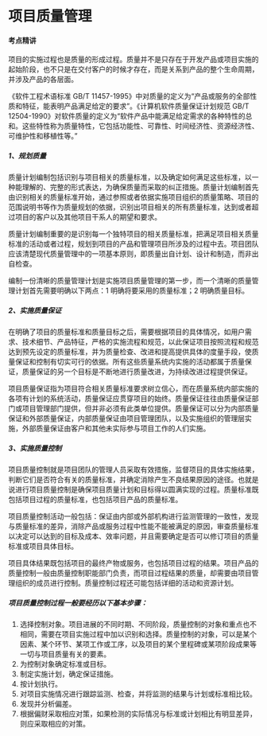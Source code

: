 # 项目质量管理

#### 考点精讲

项目的实施过程也是质量的形成过程。质量并不是只存在于开发产品或项目实施的起始阶段，也不只是在交付客户的时候才存在，而是关系到产品的整个生命周期，并涉及产品的各层面。

《软件工程术语标准 GB/T 11457-1995》中对质量的定义为“产品或服务的全部性质和特征，能表明产品满足给定的要求”。《计算机软件质量保证计划规范 GB/T 12504-1990》对软件质量的定义为“软件产品中能满足给定需求的各种特性的总和。这些特性称为质量特性，它包括功能性、可靠性、时间经济性、资源经济性、可维护性和移植性等。”

##### 1、规划质量

质量计划编制包括识别与项目相关的质量标准，以及确定如何满足这些标准，以一种能理解的、完整的形式表达，为确保质量而采取的纠正措施。质量计划编制首先由识别相关的质量标准开始，通过参照或者依据实施项目组织的质量策略、项目的范围说明书等作为质量规划的依据，识别出项目相关的所有质量标准，达到或者超过项目的客户以及其他项目干系人的期望和要求。

质量计划编制重要的是识别每一个独特项目的相关质量标准，把满足项目相关质量标准的活动或者过程，规划到项目的产品和管理项目所涉及的过程中去。项目团队应该清楚现代质量管理中的一项基本原则，即质量出自计划、设计和制造，而非出自检查。

编制一份清晰的质量管理计划是实施项目质量管理的第一步，而一个清晰的质量管理计划首先需要明确以下两点：1 明确将要采用的质量标准；2 明确质量目标。

##### 2、实施质量保证

在明确了项目的质量标准和质量目标之后，需要根据项目的具体情况，如用户需求、技术细节、产品特征，严格的实施流程和规范，以此保证项目按照流程和规范达到预先设定的质量标准，并为质量检查、改进和提高提供具体的度量手段，使质量保证和控制有切实可行的依据。所有这些质量系统内实施的活动都属于质量保证，质量保证的另一个目标是不断地进行质量改进，为持续改进过程提供保证。

项目质量保证指为项目符合相关质量标准要求树立信心，而在质量系统内部实施的各项有计划的系统活动，质量保证应贯穿项目的始终。质量保证往往由质量保证部门或项目管理部门提供，但并非必须有此类单位提供。质量保证可以分为内部质量保证和外部质量保证，内部质量保证由项目管理团队，以及实施组织的管理层实施，外部质量保证由客户和其他未实际参与项目工作的人们实施。

##### 3、实施质量控制

项目质量控制就是项目团队的管理人员采取有效措施，监督项目的具体实施结果，判断它们是否符合有关的质量标准，并确定消除产生不良结果原因的途径。也就是说进行项目质量控制是确保项目质量计划和目标得以圆满实现的过程。质量标准既包括项目过程的质量标准，也包括项目产品的质量标准。

项目质量控制活动一般包括：保证由内部或外部机构进行监测管理的一致性，发现与质量标准的差异，消除产品或服务过程中性能不能被满足的原因，审查质量标准以决定可以达到的目标及成本、效率问题，并且需要确定是否可以修订项目的质量标准或项目具体目标。

项目具体结果既包括项目的最终产物或服务，也包括项目过程的结果。项目产品的质量控制一般由质量控制职能部门负责，而项目过程结果的质量，却需要由项目管理组织的成员进行控制。质量控制过程还可能包括详细的活动和资源计划。

##### 项目质量控制过程一般要经历以下基本步骤：

1. 选择控制对象。项目进展的不同时期、不同阶段，质量控制的对象和重点也不相同，需要在项目实施过程中加以识别和选择。质量控制的对象，可以是某个因素、某个环节、某项工作或工序，以及项目的某个里程碑或某项阶段成果等一切与项目质量有关的要素。
2. 为控制对象确定标准或目标。
3. 制定实施计划，确定保证措施。
4. 按计划执行。
5. 对项目实施情况进行跟踪监测、检查，并将监测的结果与计划或标准相比较。
6. 发现并分析偏差。
7. 根据偏财采取相应对策，如果检测的实际情况与标准或计划相比有明显差异，则应采取相应的对策。



